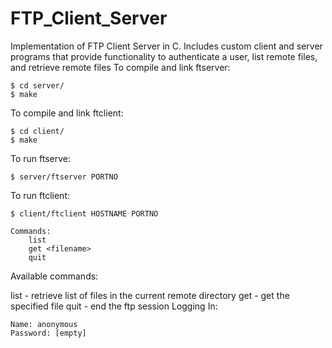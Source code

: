 # FTP_Client_Server
Implementation of FTP Client Server in C. Includes custom client and server programs that provide functionality to authenticate a user, list remote files, and retrieve remote files
To compile and link ftserver:

	$ cd server/
	$ make
To compile and link ftclient:

	$ cd client/
	$ make
To run ftserve:

	$ server/ftserver PORTNO
To run ftclient:

	$ client/ftclient HOSTNAME PORTNO

	Commands:
		list
		get <filename>
		quit
Available commands:

list            - retrieve list of files in the current remote directory
get <filename>  - get the specified file
quit            - end the ftp session
Logging In:

	Name: anonymous
	Password: [empty]